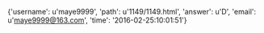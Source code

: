 {'username': u'maye9999', 'path': u'1149/1149.html', 'answer': u'D', 'email': u'maye9999@163.com', 'time': '2016-02-25:10:01:51'}